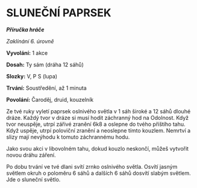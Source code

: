 # SLUNEČNÍ PAPRSEK

***Příručka hráče***

*Zaklínání 6. úrovně*

**Vyvolání:** 1 akce

**Dosah:** Ty sám (dráha 12 sáhů) 

**Slozky:** V, P S (lupa)

**Trvání:** Soustředění, až 1 minuta

**Povolání:** Čaroděj, druid, kouzelník

Ze tvé ruky vyletí paprsek oslnivého světla v 1 sáh široké a 12 sáhů dlouhé dráze. Každý tvor v dráze si musí hodit záchranný hod na Odolnost. Když tvor neuspěje, utrpí zářivé zranění 6k8 a oslepne do tvého příštího tahu. Když uspěje, utrpí poloviční zranění a neoslepne tímto kouzlem. Nemrtví a slizy mají nevýhodu k tomuto záchrannému hodu. 

Jako svou akci v libovolném tahu, dokud kouzlo neskončí, můžeš vytvořit novou dráhu záření. 

Po dobu trvání ve tvé dlani svítí zrnko oslnivého světla. Osvítí jasným světlem okruh o poloměru 6 sáhů a dalších 6 sáhů dosvítí slabým světlem. Jde o sluneční světlo.
